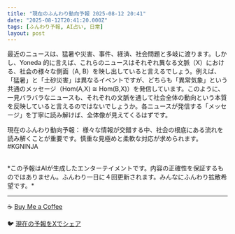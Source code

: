 ```yaml
---
title: "現在のふんわり動向予報 2025-08-12 20:41"
date: "2025-08-12T20:41:20.000Z"
tags: [ふんわり予報, AI占い, 日常]
layout: post
---
```


最近のニュースは、猛暑や災害、事件、経済、社会問題と多岐に渡ります。しかし、Yoneda 的に言えば、これらのニュースはそれぞれ異なる文脈（X）における、社会の様々な側面（A, B）を映し出していると言えるでしょう。例えば、「猛暑」と「土砂災害」は異なるイベントですが、どちらも「異常気象」という共通のメッセージ（Hom(A,X) ≅ Hom(B,X)）を発信しています。このように、一見バラバラなニュースも、それぞれの文脈を通して社会全体の動向という本質を反映していると言えるのではないでしょうか。各ニュースが発信する「メッセージ」を丁寧に読み解けば、全体像が見えてくるはずです。


現在のふんわり動向予報：
様々な情報が交錯する中、社会の根底にある流れを読み解くことが重要です。慎重な見極めと柔軟な対応が求められます。#KGNINJA

<br>
*この予報はAIが生成したエンターテイメントです。内容の正確性を保証するものではありません。ふんわり一日に４回更新されます。みんなにふんわり拡散希望です。*

---
☕️ [Buy Me a Coffee](https://www.buymeacoffee.com/kgninja)

🐦 [現在の予報をXでシェア](https://twitter.com/intent/tweet?text=%E7%8F%BE%E5%9C%A8%E3%81%AE%E3%81%B5%E3%82%93%E3%82%8F%E3%82%8A%E4%BA%88%E5%A0%B1%3A%20%E3%80%8C%E6%9C%80%E8%BF%91%E3%81%AE%E3%83%8B%E3%83%A5%E3%83%BC%E3%82%B9%E3%81%AF%E3%80%81%E7%8C%9B%E6%9A%91%E3%82%84%E7%81%BD%E5%AE%B3%E3%80%81%E4%BA%8B%E4%BB%B6%E3%80%81%E7%B5%8C%E6%B8%88%E3%80%81%E7%A4%BE%E4%BC%9A%E5%95%8F%E9%A1%8C%E3%81%A8%E5%A4%9A%E5%B2%90%E3%81%AB%E6%B8%A1%E3%82%8A%E3%81%BE%E3%81%99%E3%80%82%E3%80%8D%23KGNINJA%20%E7%B6%9A%E3%81%8D%E3%81%AF%E3%83%96%E3%83%AD%E3%82%B0%E3%81%A7%EF%BC%81%F0%9F%91%87&url=https%3A%2F%2Fkg-ninja.github.io%2FFunwariyoso%2F)

